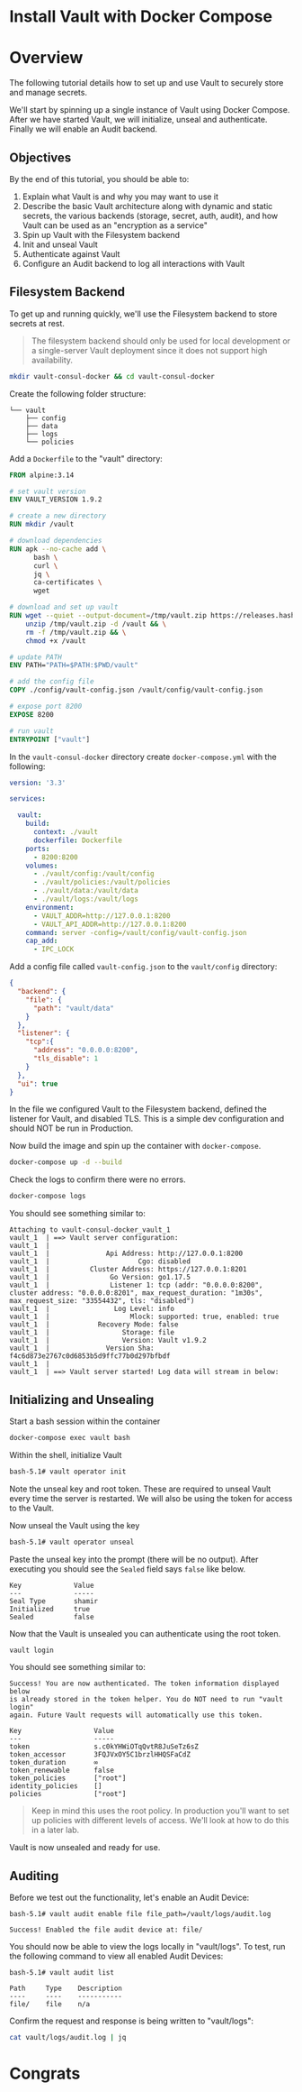 # Install Vault with Docker Compose

# Overview
The following tutorial details how to set up and use Vault to securely store and manage secrets.

We'll start by spinning up a single instance of Vault using Docker Compose. After we have started Vault, we will initialize, unseal and authenticate. Finally we will enable an Audit backend. 

## Objectives 
By the end of this tutorial, you should be able to:

1. Explain what Vault is and why you may want to use it
2. Describe the basic Vault architecture along with dynamic and static secrets, the various backends (storage, secret, auth, audit), and how Vault can be used as an "encryption as a service"
3. Spin up Vault with the Filesystem backend
4. Init and unseal Vault
5. Authenticate against Vault
6. Configure an Audit backend to log all interactions with Vault

## Filesystem Backend 
To get up and running quickly, we'll use the Filesystem backend to store secrets at rest.

> The filesystem backend should only be used for local development or a single-server Vault deployment since it does not support high availability.

```bash
mkdir vault-consul-docker && cd vault-consul-docker
```

Create the following folder structure:

```
└── vault
    ├── config
    ├── data
    ├── logs
    └── policies
```

Add a `Dockerfile` to the "vault" directory:

```dockerfile
FROM alpine:3.14

# set vault version
ENV VAULT_VERSION 1.9.2

# create a new directory
RUN mkdir /vault

# download dependencies
RUN apk --no-cache add \
      bash \
      curl \
      jq \
      ca-certificates \
      wget

# download and set up vault
RUN wget --quiet --output-document=/tmp/vault.zip https://releases.hashicorp.com/vault/${VAULT_VERSION}/vault_${VAULT_VERSION}_linux_amd64.zip && \
    unzip /tmp/vault.zip -d /vault && \
    rm -f /tmp/vault.zip && \
    chmod +x /vault

# update PATH
ENV PATH="PATH=$PATH:$PWD/vault"

# add the config file
COPY ./config/vault-config.json /vault/config/vault-config.json

# expose port 8200
EXPOSE 8200

# run vault
ENTRYPOINT ["vault"]
```

In the `vault-consul-docker` directory create `docker-compose.yml` with the following:

```yml
version: '3.3'

services:

  vault:
    build:
      context: ./vault
      dockerfile: Dockerfile
    ports:
      - 8200:8200
    volumes:
      - ./vault/config:/vault/config
      - ./vault/policies:/vault/policies
      - ./vault/data:/vault/data
      - ./vault/logs:/vault/logs
    environment:
      - VAULT_ADDR=http://127.0.0.1:8200
      - VAULT_API_ADDR=http://127.0.0.1:8200
    command: server -config=/vault/config/vault-config.json
    cap_add:
      - IPC_LOCK
```

Add a config file called `vault-config.json` to the `vault/config` directory:

```json
{
  "backend": {
    "file": {
      "path": "vault/data"
    }
  },
  "listener": {
    "tcp":{
      "address": "0.0.0.0:8200",
      "tls_disable": 1
    }
  },
  "ui": true
}
```

In the file we configured Vault to the Filesystem backend, defined the listener for Vault, and disabled TLS. This is a simple dev configuration and should NOT be run in Production. 

Now build the image and spin up the container with `docker-compose`. 

```bash
docker-compose up -d --build 
```

Check the logs to confirm there were no errors. 
```bash
docker-compose logs
```

You should see something similar to:

```
Attaching to vault-consul-docker_vault_1
vault_1  | ==> Vault server configuration:
vault_1  |
vault_1  |              Api Address: http://127.0.0.1:8200
vault_1  |                      Cgo: disabled
vault_1  |          Cluster Address: https://127.0.0.1:8201
vault_1  |               Go Version: go1.17.5
vault_1  |               Listener 1: tcp (addr: "0.0.0.0:8200", cluster address: "0.0.0.0:8201", max_request_duration: "1m30s", max_request_size: "33554432", tls: "disabled")
vault_1  |                Log Level: info
vault_1  |                    Mlock: supported: true, enabled: true
vault_1  |            Recovery Mode: false
vault_1  |                  Storage: file
vault_1  |                  Version: Vault v1.9.2
vault_1  |              Version Sha: f4c6d873e2767c0d6853b5d9ffc77b0d297bfbdf
vault_1  |
vault_1  | ==> Vault server started! Log data will stream in below:
```

## Initializing and Unsealing
Start a bash session within the container
```bash
docker-compose exec vault bash 
```

Within the shell, initialize Vault 
```bash
bash-5.1# vault operator init
```

Note the unseal key and root token. These are required to unseal Vault every time the server is restarted. We will also be using the token for access to the Vault. 

Now unseal the Vault using the key
```bash
bash-5.1# vault operator unseal
```

Paste the unseal key into the prompt (there will be no output). After executing you should see the `Sealed` field says `false` like below.

```
Key             Value
---             -----
Seal Type       shamir
Initialized     true
Sealed          false
```

Now that the Vault is unsealed you can authenticate using the root token. 
```bash
vault login
```

You should see something similar to:

```
Success! You are now authenticated. The token information displayed below
is already stored in the token helper. You do NOT need to run "vault login"
again. Future Vault requests will automatically use this token.

Key                  Value
---                  -----
token                s.c0kYHWiOTqQvtR8JuSeTz6sZ
token_accessor       3FQJVxOY5C1brzlHHQSFaCdZ
token_duration       ∞
token_renewable      false
token_policies       ["root"]
identity_policies    []
policies             ["root"]
```

> Keep in mind this uses the root policy. In production you'll want to set up policies with different levels of access. We'll look at how to do this in a later lab.


Vault is now unsealed and ready for use.

## Auditing
Before we test out the functionality, let's enable an Audit Device:
```
bash-5.1# vault audit enable file file_path=/vault/logs/audit.log

Success! Enabled the file audit device at: file/
```

You should now be able to view the logs locally in "vault/logs". To test, run the following command to view all enabled Audit Devices:

```
bash-5.1# vault audit list

Path     Type    Description
----     ----    -----------
file/    file    n/a
```

Confirm the request and response is being written to "vault/logs": 
```bash
cat vault/logs/audit.log | jq
```

# Congrats
